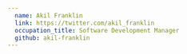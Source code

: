 ```yaml
---
  name: Akil Franklin
  link: https://twitter.com/akil_franklin
  occupation_title: Software Development Manager
  github: akil-franklin
---
```

